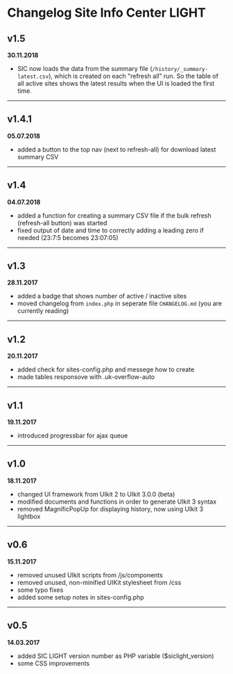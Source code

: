 # Changelog Site Info Center LIGHT

## v1.5
**30.11.2018**
* SIC now loads the data from the summary file (`/history/_summary-latest.csv`), which is created on each "refresh all" run. So the table of all active sites shows the latest results when the UI is loaded the first time.
---

## v1.4.1
**05.07.2018**
* added a button to the top nav (next to refresh-all) for download latest summary CSV
---

## v1.4
**04.07.2018**
* added a function for creating a summary CSV file if the bulk refresh (refresh-all button) was started
* fixed output of date and time to correctly adding a leading zero if needed (23:7:5 becomes 23:07:05)
---

## v1.3
**28.11.2017**
* added a badge that shows number of active / inactive sites
* moved changelog from `index.php` in seperate file `CHANGELOG.md` (you are currently reading)
---

## v1.2
**20.11.2017**
* added check for sites-config.php and messege how to create
* made tables responsove with .uk-overflow-auto
---

## v1.1
**19.11.2017**
* introduced progressbar for ajax queue
---
 
## v1.0
**18.11.2017**
* changed UI framework from UIkit 2 to UIkit 3.0.0 (beta)
* modified documents and functions in order to generate UIkit 3 syntax
* removed MagnificPopUp for displaying history, now using UIkit 3 lightbox
---

## v0.6
**15.11.2017**
* removed unused UIkit scripts from /js/components
* removed unused, non-minified UIKit stylesheet from /css
* some typo fixes
* added some setup notes in sites-config.php
---

## v0.5
**14.03.2017**
* added SIC LIGHT version number as PHP variable ($siclight_version)
* some CSS improvements